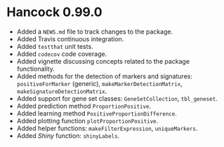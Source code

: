 # Hancock 0.99.0

* Added a `NEWS.md` file to track changes to the package.
* Added Travis continuous integration.
* Added `testthat` unit tests.
* Added `codecov` code coverage.
* Added vignette discussing concepts related to the package functionality.
* Added methods for the detection of markers and signatures:
    `positiveForMarker` (generic), `makeMarkerDetectionMatrix`,
    `makeSignatureDetectionMatrix`.
* Added support for gene set classes: `GeneSetCollection`, `tbl_geneset`.
* Added prediction method `ProportionPositive`.
* Added learning method `PositiveProportionDifference`.
* Added plotting function `plotProportionPositive`.
* Added helper functions: `makeFilterExpression`, `uniqueMarkers`.
* Added _Shiny_ function: `shinyLabels`.
